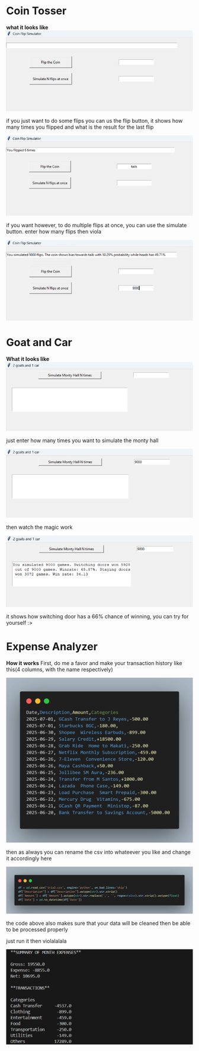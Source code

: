 # Coin Tosser 
 **what it looks like**
  ![coin](pics/Screenshot%202025-07-03%20223644.png)

 if you just want to do some flips you can us the flip button, it shows how many times you flipped and what is the result for the last flip

 ![flip](pics/Screenshot%202025-07-03%20223730.png)

 if you want however, to do multiple flips at once, you can use the simulate button. enter how many flips then viola

 ![simulate](pics/Screenshot%202025-07-03%20223810.png)

# Goat and Car
**What it looks like**
![goat](pics/Screenshot%202025-07-03%20223853.png) 

just enter how many times you want to simulate the monty hall

![simul](pics/Screenshot%202025-07-03%20223928.png)

then watch the magic work

![car](pics/Screenshot%202025-07-03%20223943.png)

it shows how switching door has a 66% chance of winning, you can try for yourself :>

# Expense Analyzer
**How it works**
First, do me a favor and make your transaction history like this(4 columns, with the name respectively)

![data](pics/code1.png)

then as always you can rename the csv into whateever you like and change it accordingly here

![csv](pics/code.png)

the code above also makes sure that your data will be cleaned then be able to be processed properly 

just run it then violalalala

![result](pics/Screenshot%202025-07-04%20184329.png)